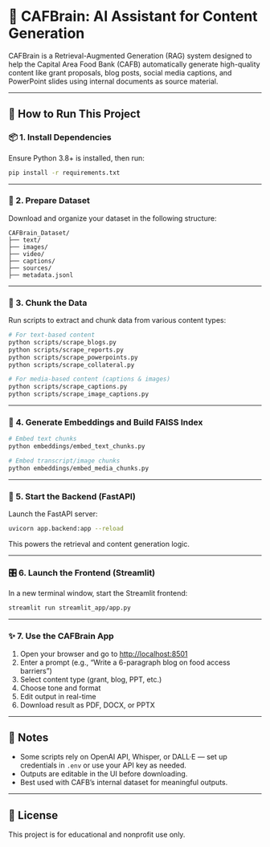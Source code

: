 # 🧠 CAFBrain: AI Assistant for Content Generation

CAFBrain is a Retrieval-Augmented Generation (RAG) system designed to help the Capital Area Food Bank (CAFB) automatically generate high-quality content like grant proposals, blog posts, social media captions, and PowerPoint slides using internal documents as source material.

---

## 🚀 How to Run This Project

### 📦 1. Install Dependencies

Ensure Python 3.8+ is installed, then run:

```bash
pip install -r requirements.txt
```

---

### 📁 2. Prepare Dataset

Download and organize your dataset in the following structure:

```
CAFBrain_Dataset/
├── text/
├── images/
├── video/
├── captions/
├── sources/
├── metadata.jsonl
```

---

### 🧱 3. Chunk the Data

Run scripts to extract and chunk data from various content types:

```bash
# For text-based content
python scripts/scrape_blogs.py
python scripts/scrape_reports.py
python scripts/scrape_powerpoints.py
python scripts/scrape_collateral.py

# For media-based content (captions & images)
python scripts/scrape_captions.py
python scripts/scrape_image_captions.py
```

---

### 🧬 4. Generate Embeddings and Build FAISS Index

```bash
# Embed text chunks
python embeddings/embed_text_chunks.py

# Embed transcript/image chunks
python embeddings/embed_media_chunks.py
```

---

### 🔌 5. Start the Backend (FastAPI)

Launch the FastAPI server:

```bash
uvicorn app.backend:app --reload
```

This powers the retrieval and content generation logic.

---

### 🎛️ 6. Launch the Frontend (Streamlit)

In a new terminal window, start the Streamlit frontend:

```bash
streamlit run streamlit_app/app.py
```

---

### ✨ 7. Use the CAFBrain App

1. Open your browser and go to [http://localhost:8501](http://localhost:8501)
2. Enter a prompt (e.g., “Write a 6-paragraph blog on food access barriers”)
3. Select content type (grant, blog, PPT, etc.)
4. Choose tone and format
5. Edit output in real-time
6. Download result as PDF, DOCX, or PPTX

---

## 📝 Notes

- Some scripts rely on OpenAI API, Whisper, or DALL·E — set up credentials in `.env` or use your API key as needed.
- Outputs are editable in the UI before downloading.
- Best used with CAFB’s internal dataset for meaningful outputs.

---

## 📄 License

This project is for educational and nonprofit use only.

